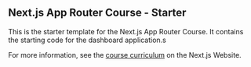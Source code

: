 ## Next.js App Router Course - Starter

This is the starter template for the Next.js App Router Course. It contains the starting code for the dashboard application.s

For more information, see the [course curriculum](https://nextjs.org/learn) on the Next.js Website.
